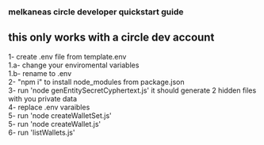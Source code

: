 ### melkaneas circle developer quickstart guide 
## this only works with a circle dev account
1- create .env file from template.env  
1.a- change your enviromental variables   
1.b- rename to .env  
2- "npm i" to install node_modules from package.json  
3- run 'node genEntitySecretCyphertext.js' it should generate 2 hidden files with you private data  
4- replace .env varaibles  
5- run 'node createWalletSet.js'  
5- run 'node createWallet.js'  
6- run 'listWallets.js'  